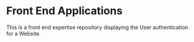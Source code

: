# Front End Applications

This is a front end expertise repository displaying the User authentication for a Website.
